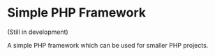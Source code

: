 # Simple PHP Framework

(Still in development)

A simple PHP framework which can be used for smaller PHP projects.
